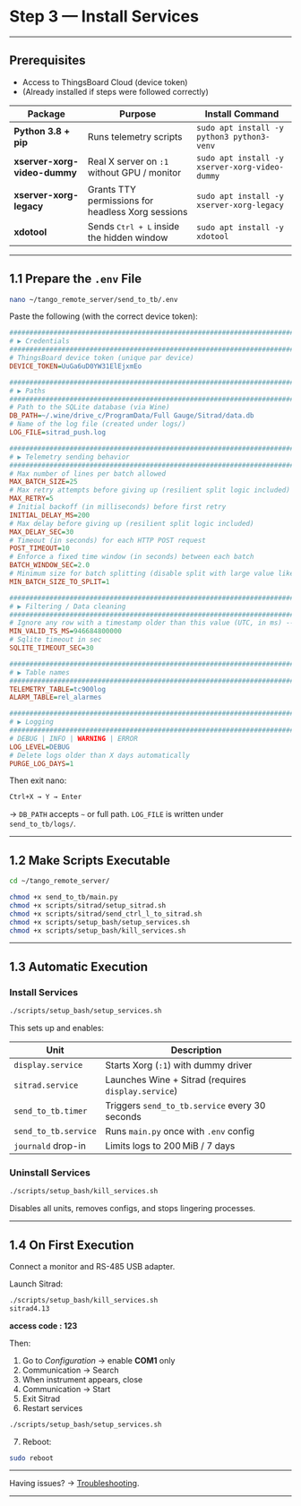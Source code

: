 
# Step 3 — Install Services
---

## Prerequisites

- Access to ThingsBoard Cloud (device token)  
- (Already installed if steps were followed correctly)

| Package                       | Purpose                                             | Install Command                                      |
|-------------------------------|-----------------------------------------------------|------------------------------------------------------|
| **Python 3.8 + pip**         | Runs telemetry scripts                              | `sudo apt install -y python3 python3-venv`           |
| **xserver-xorg-video-dummy** | Real X server on `:1` without GPU / monitor         | `sudo apt install -y xserver-xorg-video-dummy`       |
| **xserver-xorg-legacy**      | Grants TTY permissions for headless Xorg sessions   | `sudo apt install -y xserver-xorg-legacy`            |
| **xdotool**                  | Sends <kbd>Ctrl + L</kbd> inside the hidden window  | `sudo apt install -y xdotool`                        |

---

## 1.1 Prepare the `.env` File

```bash
nano ~/tango_remote_server/send_to_tb/.env
```

Paste the following (with the correct device token):

```ini
###############################################################################
# ▶︎ Credentials
###############################################################################
# ThingsBoard device token (unique par device)
DEVICE_TOKEN=UuGa6uD0YW31ElEjxmEo

###############################################################################
# ▶︎ Paths
###############################################################################
# Path to the SQLite database (via Wine)
DB_PATH=~/.wine/drive_c/ProgramData/Full Gauge/Sitrad/data.db
# Name of the log file (created under logs/)
LOG_FILE=sitrad_push.log

###############################################################################
# ▶︎ Telemetry sending behavior
###############################################################################
# Max number of lines per batch allowed
MAX_BATCH_SIZE=25
# Max retry attempts before giving up (resilient split logic included)
MAX_RETRY=5
# Initial backoff (in milliseconds) before first retry
INITIAL_DELAY_MS=200
# Max delay before giving up (resilient split logic included)
MAX_DELAY_SEC=30
# Timeout (in seconds) for each HTTP POST request
POST_TIMEOUT=10
# Enforce a fixed time window (in seconds) between each batch
BATCH_WINDOW_SEC=2.0
# Minimum size for batch splitting (disable split with large value like 9999)
MIN_BATCH_SIZE_TO_SPLIT=1

###############################################################################
# ▶︎ Filtering / Data cleaning
###############################################################################
# Ignore any row with a timestamp older than this value (UTC, in ms) -- 2000-01-01 UTC
MIN_VALID_TS_MS=946684800000
# Sqlite timeout in sec
SQLITE_TIMEOUT_SEC=30

###############################################################################
# ▶︎ Table names
###############################################################################
TELEMETRY_TABLE=tc900log
ALARM_TABLE=rel_alarmes

###############################################################################
# ▶︎ Logging
###############################################################################
# DEBUG | INFO | WARNING | ERROR
LOG_LEVEL=DEBUG
# Delete logs older than X days automatically
PURGE_LOG_DAYS=1
```

Then exit nano:
```bash
Ctrl+X → Y → Enter
```

-> `DB_PATH` accepts `~` or full path. `LOG_FILE` is written under `send_to_tb/logs/`.

---

## 1.2 Make Scripts Executable

```bash
cd ~/tango_remote_server/

chmod +x send_to_tb/main.py
chmod +x scripts/sitrad/setup_sitrad.sh
chmod +x scripts/sitrad/send_ctrl_l_to_sitrad.sh
chmod +x scripts/setup_bash/setup_services.sh
chmod +x scripts/setup_bash/kill_services.sh
```

---

## 1.3 Automatic Execution

### Install Services

```bash
./scripts/setup_bash/setup_services.sh
```

This sets up and enables:

| Unit                    | Description                                            |
|-------------------------|--------------------------------------------------------|
| `display.service`       | Starts Xorg (`:1`) with dummy driver                   |
| `sitrad.service`        | Launches Wine + Sitrad (requires `display.service`)    |
| `send_to_tb.timer`      | Triggers `send_to_tb.service` every 30 seconds         |
| `send_to_tb.service`    | Runs `main.py` once with `.env` config                 |
| `journald` drop-in      | Limits logs to 200 MiB / 7 days                        |

### Uninstall Services

```bash
./scripts/setup_bash/kill_services.sh
```

Disables all units, removes configs, and stops lingering processes.

---

## 1.4 On First Execution

Connect a monitor and RS-485 USB adapter.

Launch Sitrad:

```bash
./scripts/setup_bash/kill_services.sh
sitrad4.13
```

**access code : 123**

Then:

1. Go to *Configuration* → enable **COM1** only  
2. Communication → Search  
3. When instrument appears, close  
4. Communication → Start  
5. Exit Sitrad
6. Restart services

```bash
./scripts/setup_bash/setup_services.sh
```

7. Reboot:

```bash
sudo reboot
```

---

Having issues? → [Troubleshooting](troubleshooting.md).

---
